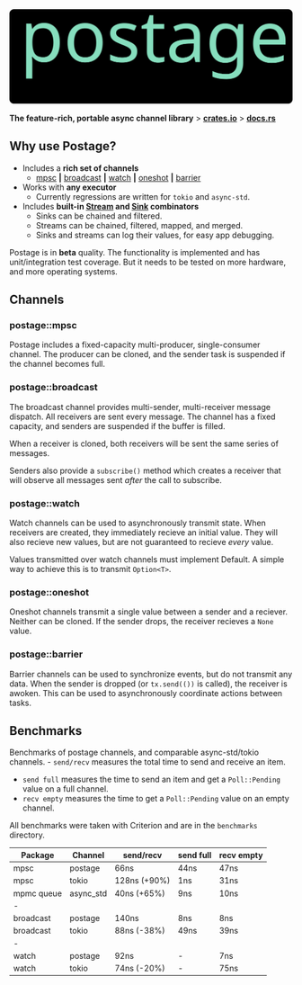 <img width=950 src="./readme/postage-banner.svg">

**The feature-rich, portable async channel library** \> **[crates.io](https://crates.io/crates/postage)** \> **[docs.rs](https://docs.rs/postage/)**

## Why use Postage?
- Includes a **rich set of channels**
  - [mpsc](https://docs.rs/postage/latest/postage/mpsc/index.html) 
  **|** [broadcast](https://docs.rs/postage/latest/postage/broadcast/index.html) 
  **|** [watch](https://docs.rs/postage/latest/postage/watch/index.html) 
  **|** [oneshot](https://docs.rs/postage/latest/postage/oneshot/index.html) 
  **|** [barrier](https://docs.rs/postage/latest/postage/barrier/index.html)
- Works with **any executor**
  - Currently regressions are written for `tokio` and `async-std`.
- Includes **built-in [Stream](https://docs.rs/postage/latest/postage/stream/trait.Stream.html) and [Sink](https://docs.rs/postage/latest/postage/sink/trait.Sink.html) combinators**
  - Sinks can be chained and filtered.
  - Streams can be chained, filtered, mapped, and merged.
  - Sinks and streams can log their values, for easy app debugging.

Postage is in **beta** quality.  The functionality is implemented and has unit/integration test coverage.  But it needs to be tested on more hardware, and more operating systems.

## Channels
### postage::mpsc
Postage includes a fixed-capacity multi-producer, single-consumer channel.  The producer can be cloned, and the sender task is suspended if the channel becomes full.

### postage::broadcast
The broadcast channel provides multi-sender, multi-receiver message dispatch.  All receivers are sent every message.  The channel has a fixed capacity, and senders are suspended if the buffer is filled.

When a receiver is cloned, both receivers will be sent the same series of messages.

Senders also provide a `subscribe()` method which creates a receiver that will observe all messages sent *after* the call to subscribe.

### postage::watch
Watch channels can be used to asynchronously transmit state.  When receivers are created, they immediately recieve an initial value.  They will also recieve new values, but are not guaranteed to recieve *every* value.

Values transmitted over watch channels must implement Default.  A simple way to achieve this is to transmit `Option<T>`.

### postage::oneshot
Oneshot channels transmit a single value between a sender and a reciever.  Neither can be cloned.  If the sender drops, the receiver recieves a `None` value.

### postage::barrier
Barrier channels can be used to synchronize events, but do not transmit any data.  When the sender is dropped (or `tx.send(())` is called), the receiver is awoken.  This can be used to asynchronously coordinate actions between tasks.

## Benchmarks
Benchmarks of postage channels, and comparable async-std/tokio channels.  - `send/recv` measures the total time to send and receive an item.
- `send full` measures the time to send an item and get a `Poll::Pending` value on a full channel.
- `recv empty` measures the time to get a `Poll::Pending` value on an empty channel.

All benchmarks were taken with Criterion and are in the `benchmarks` directory.

| Package    | Channel   | send/recv    | send full | recv empty |
| ---------- | --------- | ------------ | --------- | ---------- |
| mpsc       | postage   | 66ns         | 44ns      | 47ns       |
| mpsc       | tokio     | 128ns (+90%) | 1ns       | 31ns       |
| mpmc queue | async_std | 40ns (+65%)  | 9ns       | 10ns       |
| -          |           |              |           |            |
| broadcast  | postage   | 140ns        | 8ns       | 8ns        |
| broadcast  | tokio     | 88ns (-38%)  | 49ns      | 39ns       |
| -          |           |              |           |            |
| watch      | postage   | 92ns         | -         | 7ns        |
| watch      | tokio     | 74ns (-20%)  | -         | 75ns       |
